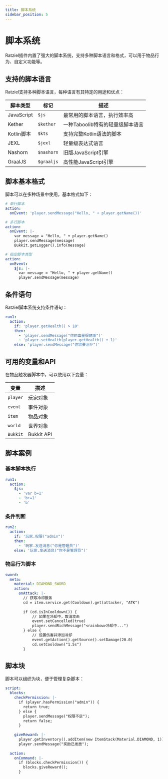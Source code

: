 ```yaml
---
title: 脚本系统
sidebar_position: 5
---
```


# 脚本系统

Ratziel插件内置了强大的脚本系统，支持多种脚本语言和格式，可以用于物品行为、自定义功能等。

## 支持的脚本语言

Ratziel支持多种脚本语言，每种语言有其特定的用途和优点：

| 脚本类型 | 标记 | 描述 |
| --- | --- | --- |
| JavaScript | `$js` | 最常用的脚本语言，执行效率高 |
| Kether | `$kether` | 一种Taboolib特有的轻量级脚本语言 |
| Kotlin脚本 | `$kts` | 支持完整Kotlin语法的脚本 |
| JEXL | `$jexl` | 轻量级表达式语言 |
| Nashorn | `$nashorn` | 旧版JavaScript引擎 |
| GraalJS | `$graaljs` | 高性能JavaScript引擎 |

## 脚本基本格式

脚本可以在多种场景中使用，基本格式如下：

```yaml
# 单行脚本
action:
  onEvent: 'player.sendMessage("Hello, " + player.getName())'

# 多行脚本
action:
  onEvent: |-
    var message = "Hello, " + player.getName()
    player.sendMessage(message)
    Bukkit.getLogger().info(message)

# 指定脚本类型
action:
  onEvent:
    $js: |-
      var message = "Hello, " + player.getName()
      player.sendMessage(message)
```

## 条件语句

Ratziel脚本系统支持条件语句：

```yaml
run1:
  action:
    if: 'player.getHealth() > 10'
    then:
      - 'player.sendMessage("你的血量很健康")'
      - 'player.setHealth(player.getHealth() + 1)'
    else: 'player.sendMessage("你需要治疗")'
```

## 可用的变量和API

在物品触发器脚本中，可以使用以下变量：

| 变量 | 描述 |
| --- | --- |
| `player` | 玩家对象 |
| `event` | 事件对象 |
| `item` | 物品对象 |
| `world` | 世界对象 |
| `Bukkit` | Bukkit API |

## 脚本案例

### 基本脚本执行

```yaml
run1:
  action:
    $js:
      - 'var b=1'
      - 'b+=1'
      - 'b'
```

### 条件判断

```yaml
run2:
  action:
    if: '玩家.权限("admin")'
    then:
      - '玩家.发送消息("你是管理员")'
    else: '玩家.发送消息("你不是管理员")'
```

### 物品行为脚本

```yaml
sword:
  meta:
    material: DIAMOND_SWORD
    action:
      onAttack: |-
        // 获取冷却服务
        cd = item.service.get(Cooldown).get(attacker, "ATK")
        
        if (cd.isInCooldown()) {
            // 如果在冷却中，取消攻击
            event.setCancelled(true)
            player.sendRichMessage("<rainbow>冷却中...")
        } else {
            // 设置伤害并添加冷却
            event.getAction().getSource().setDamage(20.0)
            cd.setCooldown("1.5s")
        }
```

## 脚本块

脚本可以组织为块，便于管理复杂脚本：

```yaml
script:
  blocks:
    checkPermission: |-
      if (player.hasPermission("admin")) {
        return true;
      } else {
        player.sendMessage("权限不足");
        return false;
      }
    
    giveReward: |-
      player.getInventory().addItem(new ItemStack(Material.DIAMOND, 1));
      player.sendMessage("奖励已发放");
  
  action:
    onCommand: |-
      if (blocks.checkPermission()) {
        blocks.giveReward();
      }
``` 
